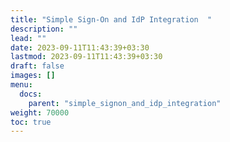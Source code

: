 ```yaml
---
title: "Simple Sign-On and IdP Integration  "
description: ""
lead: ""
date: 2023-09-11T11:43:39+03:30
lastmod: 2023-09-11T11:43:39+03:30
draft: false
images: []
menu:
  docs:
    parent: "simple_signon_and_idp_integration"
weight: 70000
toc: true
---
```

